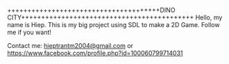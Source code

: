 ++++++++++++++++++++++++++++++++++++++DINO CITY+++++++++++++++++++++++++++++++++++++++++++
Hello, my name is Hiep.
This is my big project using SDL to make a 2D Game.
Follow me if you want!


Contact me: hieptrantm2004@gmail.com or https://www.facebook.com/profile.php?id=100060799714031

